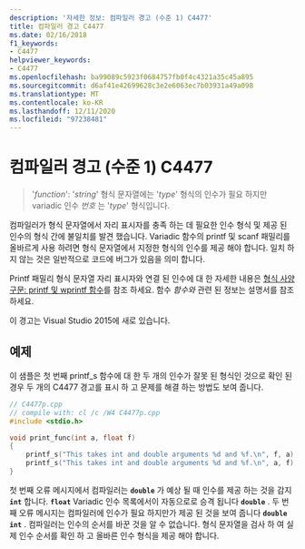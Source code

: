 ```yaml
---
description: '자세한 정보: 컴파일러 경고 (수준 1) C4477'
title: 컴파일러 경고 C4477
ms.date: 02/16/2018
f1_keywords:
- C4477
helpviewer_keywords:
- C4477
ms.openlocfilehash: ba99089c5923f0684757fb0f4c4321a35c45a895
ms.sourcegitcommit: d6af41e42699628c3e2e6063ec7b03931a49a098
ms.translationtype: MT
ms.contentlocale: ko-KR
ms.lasthandoff: 12/11/2020
ms.locfileid: "97238481"
---
```

# <a name="compiler-warning-level-1-c4477"></a>컴파일러 경고 (수준 1) C4477

> '*function*': '*string*' 형식 문자열에는 '*type*' 형식의 인수가 필요 하지만 variadic 인수 *번호* 는 '*type*' 형식입니다.

컴파일러가 형식 문자열에서 자리 표시자를 충족 하는 데 필요한 인수 형식 및 제공 된 인수의 형식 간에 불일치를 발견 했습니다. Variadic 함수의 printf 및 scanf 패밀리를 올바르게 사용 하려면 형식 문자열에서 지정한 형식의 인수를 제공 해야 합니다. 일치 하지 않는 것은 일반적으로 코드에 버그가 있음을 의미 합니다.

Printf 패밀리 형식 문자열 자리 표시자와 연결 된 인수에 대 한 자세한 내용은 [형식 사양 구문: printf 및 wprintf 함수](../../c-runtime-library/format-specification-syntax-printf-and-wprintf-functions.md)를 참조 하세요. 함수 *함수와* 관련 된 정보는 설명서를 참조 하세요.

이 경고는 Visual Studio 2015에 새로 있습니다.

## <a name="example"></a>예제

이 샘플은 첫 번째 printf_s 함수에 대 한 두 개의 인수가 잘못 된 형식인 것으로 확인 된 경우 두 개의 C4477 경고를 표시 하 고 문제를 해결 하는 방법도 보여 줍니다.

```cpp
// C4477p.cpp
// compile with: cl /c /W4 C4477p.cpp
#include <stdio.h>

void print_func(int a, float f)
{
    printf_s("This takes int and double arguments %d and %f.\n", f, a); // C4477, expected int then double
    printf_s("This takes int and double arguments %d and %f.\n", a, f); // fix: types in correct order
}
```

첫 번째 오류 메시지에서 컴파일러는 **`double`** 가 예상 될 때 인수를 제공 하는 것을 감지 **`int`** 합니다. **`float`** Variadic 인수 목록에서이 자동으로로 승격 됩니다 **`double`** . 두 번째 오류 메시지는 컴파일러에 인수가 필요 하지만가 제공 된 것을 보여 줍니다 **`double`** **`int`** . 컴파일러는 인수의 순서를 바꾼 것을 알 수 없습니다. 형식 문자열을 검사 하 여 실제 인수 순서를 확인 하 고 올바른 인수 형식을 제공 해야 합니다.
